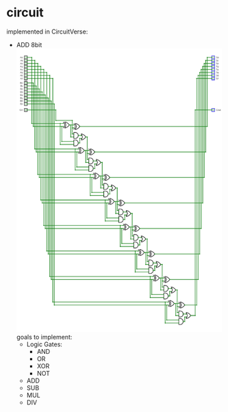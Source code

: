 # circuit

implemented in CircuitVerse:
- ADD 8bit
![image](https://github.com/MCRuskyBoy/circuit/blob/main/pictures/ADD-8bit.jpeg)
goals to implement:
  - Logic Gates:
    - AND
    - OR
    - XOR
    - NOT
  - ADD
  - SUB
  - MUL
  - DIV
